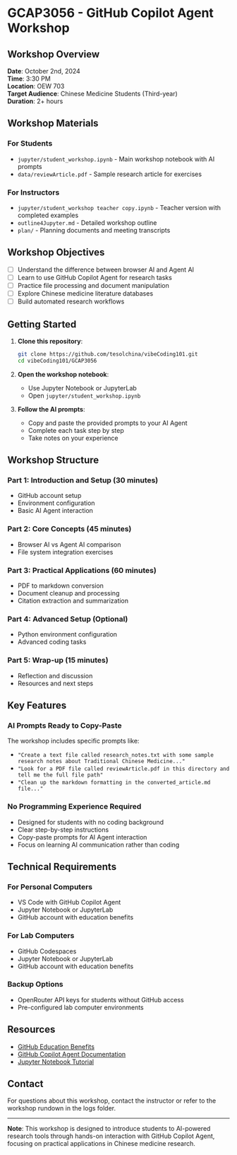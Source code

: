 # GCAP3056 - GitHub Copilot Agent Workshop

## Workshop Overview

**Date**: October 2nd, 2024  
**Time**: 3:30 PM  
**Location**: OEW 703  
**Target Audience**: Chinese Medicine Students (Third-year)  
**Duration**: 2+ hours  

## Workshop Materials

### For Students
- `jupyter/student_workshop.ipynb` - Main workshop notebook with AI prompts
- `data/reviewArticle.pdf` - Sample research article for exercises

### For Instructors
- `jupyter/student_workshop teacher copy.ipynb` - Teacher version with completed examples
- `outline4Jupyter.md` - Detailed workshop outline
- `plan/` - Planning documents and meeting transcripts

## Workshop Objectives

- [ ] Understand the difference between browser AI and Agent AI
- [ ] Learn to use GitHub Copilot Agent for research tasks
- [ ] Practice file processing and document manipulation
- [ ] Explore Chinese medicine literature databases
- [ ] Build automated research workflows

## Getting Started

1. **Clone this repository**:
   ```bash
   git clone https://github.com/tesolchina/vibeCoding101.git
   cd vibeCoding101/GCAP3056
   ```

2. **Open the workshop notebook**:
   - Use Jupyter Notebook or JupyterLab
   - Open `jupyter/student_workshop.ipynb`

3. **Follow the AI prompts**:
   - Copy and paste the provided prompts to your AI Agent
   - Complete each task step by step
   - Take notes on your experience

## Workshop Structure

### Part 1: Introduction and Setup (30 minutes)
- GitHub account setup
- Environment configuration
- Basic AI Agent interaction

### Part 2: Core Concepts (45 minutes)
- Browser AI vs Agent AI comparison
- File system integration exercises

### Part 3: Practical Applications (60 minutes)
- PDF to markdown conversion
- Document cleanup and processing
- Citation extraction and summarization

### Part 4: Advanced Setup (Optional)
- Python environment configuration
- Advanced coding tasks

### Part 5: Wrap-up (15 minutes)
- Reflection and discussion
- Resources and next steps

## Key Features

### AI Prompts Ready to Copy-Paste
The workshop includes specific prompts like:
- `"Create a text file called research_notes.txt with some sample research notes about Traditional Chinese Medicine..."`
- `"Look for a PDF file called reviewArticle.pdf in this directory and tell me the full file path"`
- `"Clean up the markdown formatting in the converted_article.md file..."`

### No Programming Experience Required
- Designed for students with no coding background
- Clear step-by-step instructions
- Copy-paste prompts for AI Agent interaction
- Focus on learning AI communication rather than coding

## Technical Requirements

### For Personal Computers
- VS Code with GitHub Copilot Agent
- Jupyter Notebook or JupyterLab
- GitHub account with education benefits

### For Lab Computers
- GitHub Codespaces
- Jupyter Notebook or JupyterLab
- GitHub account with education benefits

### Backup Options
- OpenRouter API keys for students without GitHub access
- Pre-configured lab computer environments

## Resources

- [GitHub Education Benefits](https://docs.github.com/en/education/about-github-education/github-education-for-students/apply-to-github-education-as-a-student)
- [GitHub Copilot Agent Documentation](https://docs.github.com/en/copilot/github-copilot-agent)
- [Jupyter Notebook Tutorial](https://jupyter-notebook.readthedocs.io/en/stable/notebook.html)

## Contact

For questions about this workshop, contact the instructor or refer to the workshop rundown in the logs folder.

---

**Note**: This workshop is designed to introduce students to AI-powered research tools through hands-on interaction with GitHub Copilot Agent, focusing on practical applications in Chinese medicine research.
